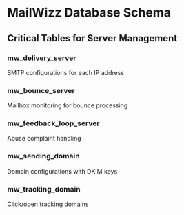 # MailWizz Database Schema

## Critical Tables for Server Management

### mw_delivery_server
SMTP configurations for each IP address

### mw_bounce_server
Mailbox monitoring for bounce processing

### mw_feedback_loop_server
Abuse complaint handling

### mw_sending_domain
Domain configurations with DKIM keys

### mw_tracking_domain
Click/open tracking domains

